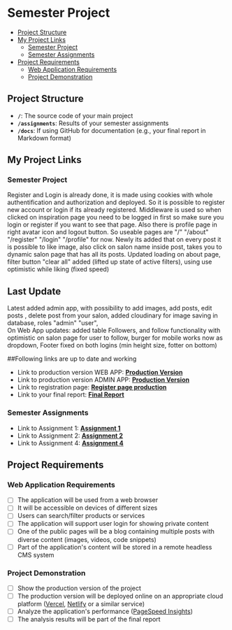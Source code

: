 # Semester Project <!-- omit in toc -->

- [Project Structure](#project-structure)
- [My Project Links](#my-project-links)
  - [Semester Project](#semester-project)
  - [Semester Assignments](#semester-assignments)
- [Project Requirements](#project-requirements)
  - [Web Application Requirements](#web-application-requirements)
  - [Project Demonstration](#project-demonstration)

## Project Structure

- **`/`**: The source code of your main project
- **`/assignments`**: Results of your semester assignments
- **`/docs`**: If using GitHub for documentation (e.g., your final report in Markdown format)

## My Project Links

### Semester Project

Register and Login is already done, it is made using cookies with whole authentification and authorization and deployed.
So it is possible to register new account or login if its already registered.
Middleware is used so when clicked on inspiration page you need to be logged in first so make sure you login or register if you want to see that page.
Also there is profile page in right avatar icon and logout button.
So useable pages are "/" "/about" "/register" "/login" "/profile" for now.
Newly its added that on every post it is possible to like image, also click on salon name inside post, takes you to dynamic salon page that has all its posts.
Updated loading on about page, filter button "clear all" added (lifted up state of active filters), using use optimistic while liking (fixed speed)

## Last Update
Latest added admin app, with possibility to add images, add posts, edit posts , delete post from your salon, added cloudinary for image saving in database, roles "admin" "user",  
On Web App updates: added table Followers, and follow functionality with optimistic on salon page for user to follow, burger for mobile works now as dropdown, 
Footer fixed on both logins (min height size, fotter on bottom)


##Following links are up to date and working

- Link to production version WEB APP: [**Production Version**](https://stylist-inspiration-web.vercel.app/) <!-- Replace with actual URL -->
- Link to production version ADMIN APP: [**Production Version**](https://stylist-inspiration-admin.vercel.app/)
- Link to registration page: [**Register page production**](https://stylist-inspiration-web.vercel.app/register)
- Link to your final report: [**Final Report**](URL_TO_FINAL_REPORT) <!-- Replace with actual URL -->
<!-- Add more as necessary -->

### Semester Assignments

- Link to Assignment 1: [**Assignment 1**](https://github.com/BDelic11/Korisnicka-sucelja-projekt/blob/main/assignments/1-assignment/Snimka-figma-final.mp4) <!-- Replace with actual URL -->
- Link to Assignment 2: [**Assignment 2**](https://github.com/BDelic11/Korisnicka-sucelja-projekt/blob/main/assignments/2-assignment/2-assignment.pdf) <!-- Replace with actual URL -->
- Link to Assignment 4: [**Assignment 4**](https://github.com/BDelic11/Korisnicka-sucelja-projekt/blob/main/assignments/4-assignment/High-Fidelity.png) <!-- Replace with actual URL -->
<!-- Add more assignments as necessary -->

## Project Requirements

### Web Application Requirements

- [ ] The application will be used from a web browser
- [ ] It will be accessible on devices of different sizes
- [ ] Users can search/filter products or services
- [ ] The application will support user login for showing private content
- [ ] One of the public pages will be a blog containing multiple posts with diverse content (images, videos, code snippets)
- [ ] Part of the application's content will be stored in a remote headless CMS system

### Project Demonstration

- [ ] Show the production version of the project
- [ ] The production version will be deployed online on an appropriate cloud platform ([Vercel](https://vercel.com), [Netlify](https://www.netlify.com/) or a similar service)
- [ ] Analyze the application's performance ([PageSpeed Insights](https://pagespeed.web.dev/))
- [ ] The analysis results will be part of the final report
